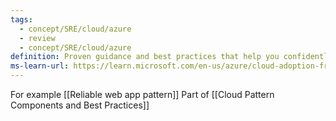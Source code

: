 ```yaml
---
tags:
  - concept/SRE/cloud/azure 
  - review
  - concept/SRE/cloud/azure
definition: Proven guidance and best practices that help you confidently adopt the cloud and achieve business outcomes.
ms-learn-url: https://learn.microsoft.com/en-us/azure/cloud-adoption-framework/
---
```

For example [[Reliable web app pattern]]
Part of [[Cloud Pattern Components and Best Practices]]
